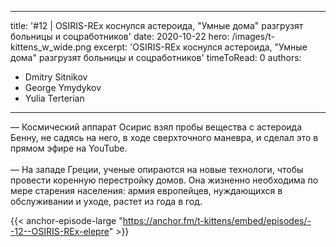 
---
title: '#12 | OSIRIS-REx коснулся астероида, "Умные дома" разгрузят больницы и соцработников'
date: 2020-10-22
hero: /images/t-kittens_w_wide.png
excerpt: 'OSIRIS-REx коснулся астероида, "Умные дома" разгрузят больницы и соцработников'
timeToRead: 0
authors:
  - Dmitry Sitnikov
  - George Ymydykov
  - Yulia Terterian
---

— Космический аппарат Осирис взял пробы вещества с астероида Бенну, не садясь на него, в ходе сверхточного маневра, и сделал это в прямом эфире на YouTube.
<br/><br/>— На западе Греции, ученые опираются на новые технологи, чтобы провести коренную перестройку домов. Она жизненно необходима по мере старения населения: армия европейцев, нуждающихся в обслуживании и уходе, растет из года в год.

{{< anchor-episode-large "https://anchor.fm/t-kittens/embed/episodes/--12--OSIRIS-REx-elepre" >}}
